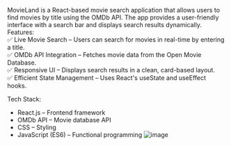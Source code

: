 MovieLand is a React-based movie search application that allows users to find movies by title using the OMDb API. The app provides a user-friendly interface with a search bar and displays search results dynamically.
Features:  
✅ Live Movie Search – Users can search for movies in real-time by entering a title.  
✅ OMDb API Integration – Fetches movie data from the Open Movie Database.  
✅ Responsive UI – Displays search results in a clean, card-based layout.  
✅ Efficient State Management – Uses React's useState and useEffect hooks.  

Tech Stack:
- React.js – Frontend framework
- OMDb API – Movie database API
- CSS – Styling
- JavaScript (ES6) – Functional programming
![image](https://github.com/user-attachments/assets/74ecac17-def5-4372-af49-870cf47db8f9)

